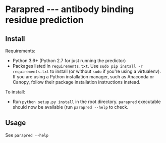# Parapred --- antibody binding residue prediction

## Install

Requirements:
   * Python 3.6+ (Python 2.7 for just running the predictor)
   * Packages listed in `requirements.txt`.
     Use `sudo pip install -r requirements.txt` to install (or without `sudo` if
     you're using a virtualenv). If you are using a Python installation manager,
     such as Anaconda or Canopy, follow their package installation instructions instead.

To install:
   * Run `python setup.py install` in the root directory. `parapred` executable
     should now be available (run `parapred --help` to check.

## Usage
   See `parapred --help`
